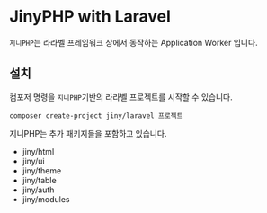 # JinyPHP with Laravel
`지니PHP`는 라라벨 프레임워크 상에서 동작하는 Application Worker 입니다.

## 설치
컴포저 명령을 `지니PHP`기반의 라라벨 프로젝트를 시작할 수 있습니다.

```text
composer create-project jiny/laravel 프로젝트
```

지니PHP는 추가 패키지들을 포함하고 있습니다.
* jiny/html
* jiny/ui
* jiny/theme
* jiny/table
* jiny/auth
* jiny/modules

